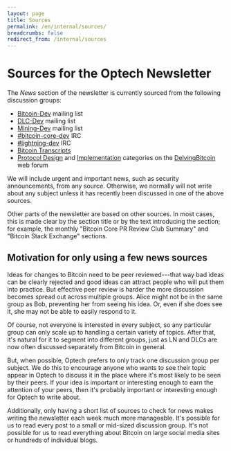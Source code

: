 ```yaml
---
layout: page
title: Sources
permalink: /en/internal/sources/
breadcrumbs: false
redirect_from: /internal/sources
---
```

# Sources for the Optech Newsletter

The _News_ section of the newsletter is currently sourced from the
following discussion groups:

- [Bitcoin-Dev][] mailing list
- [DLC-Dev][] mailing list
- [Mining-Dev][] mailing list
- [#bitcoin-core-dev][] IRC
- [#lightning-dev][] IRC
- [Bitcoin Transcripts][]
- [Protocol Design][] and [Implementation][] categories on the [DelvingBitcoin][] web forum

We will include urgent and important news, such as security
announcements, from any source.  Otherwise, we normally will not write
about any subject unless it has recently been discussed in one of the
above sources.

Other parts of the newsletter are based on other sources.  In most
cases, this is made clear by the section title or by the text
introducing the section; for example, the monthly "Bitcoin Core PR
Review Club Summary" and "Bitcoin Stack Exchange" sections.

## Motivation for only using a few news sources

Ideas for changes to Bitcoin need to be peer reviewed---that way bad
ideas can be clearly rejected and good ideas can attract people who will
put them into practice.  But effective peer review is harder the more
discussion becomes spread out across multiple groups.  Alice might not
be in the same group as Bob, preventing her from seeing his idea.  Or,
even if she does see it, she may not be able to easily respond to it.

Of course, not everyone is interested in every subject, so any
particular group can only scale up to handling a certain variety of
topics.  After that, it's natural for it to segment into different
groups, just as LN and DLCs are now often discussed separately from
Bitcoin in general.

But, when possible, Optech prefers to only track one discussion group
per subject.  We do this to encourage anyone who wants to see their
topic appear in Optech to discuss it in the place where it's most likely
to be seen by their peers.  If your idea is important or interesting
enough to earn the attention of your peers, then it's probably important
or interesting enough for Optech to write about.

Additionally, only having a short list of sources to check for
news makes writing the newsletter each week much more manageable.  It's
possible for us to read every post to a small or mid-sized discussion
group.  It's not possible for us to read everything about Bitcoin on
large social media sites or hundreds of individual blogs.

[bitcoin transcripts]: https://btctranscripts.com/
[bitcoin-dev]: https://groups.google.com/g/bitcoindev
[dlc-dev]: https://mailmanlists.org/pipermail/dlc-dev/
[mining-dev]: https://groups.google.com/g/bitcoinminingdev
[#bitcoin-core-dev]: https://bitcoin-irc.chaincode.com/bitcoin-core-dev/
[#lightning-dev]: https://gnusha.org/lightning-dev/
[protocol design]: https://delvingbitcoin.org/c/protocol-design/7
[implementation]: https://delvingbitcoin.org/c/implementation/8
[delvingbitcoin]: https://delvingbitcoin.org/
